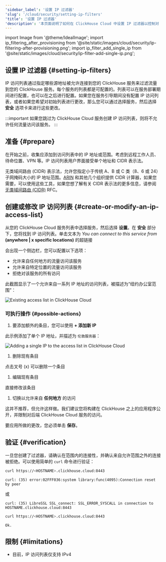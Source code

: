```yaml
---
'sidebar_label': '设置 IP 过滤器'
'slug': '/cloud/security/setting-ip-filters'
'title': '设置 IP 过滤器'
'description': '本页面说明了如何在 ClickHouse Cloud 中设置 IP 过滤器以控制对 ClickHouse 服务的访问。'
---
```


import Image from '@theme/IdealImage';
import ip_filtering_after_provisioning from '@site/static/images/cloud/security/ip-filtering-after-provisioning.png';
import ip_filter_add_single_ip from '@site/static/images/cloud/security/ip-filter-add-single-ip.png';

## 设置 IP 过滤器 {#setting-ip-filters}

IP 访问列表通过指定哪些源地址被允许连接到您的 ClickHouse 服务来过滤流量到您的 ClickHouse 服务。每个服务的列表都是可配置的。列表可以在服务部署期间进行配置，也可以在之后进行配置。如果您在服务引导期间没有配置 IP 访问列表，或者如果您希望对初始列表进行更改，那么您可以通过选择服务，然后选择 **安全** 选项卡来进行这些更改。

:::important
如果您跳过为 ClickHouse Cloud 服务创建 IP 访问列表，则将不允许任何流量访问该服务。
:::

## 准备 {#prepare}
在开始之前，收集应添加到访问列表中的 IP 地址或范围。考虑到远程工作人员、待命位置、VPN 等。IP 访问列表用户界面接受单个地址和 CIDR 表示法。

无类域间路由 (CIDR) 表示法，允许您指定小于传统 A、B 或 C 类（8、6 或 24）子网掩码大小的 IP 地址范围。[ARIN](https://account.arin.net/public/cidrCalculator) 和其他几个组织提供 CIDR 计算器，如果您需要，可以使用这些工具，如果您想了解有关 CIDR 表示法的更多信息，请参阅 [无类域间路由 (CIDR)](https://www.rfc-editor.org/rfc/rfc4632.html) RFC。

## 创建或修改 IP 访问列表 {#create-or-modify-an-ip-access-list}

从您的 ClickHouse Cloud 服务列表中选择服务，然后选择 **设置**。在 **安全** 部分下，您将找到 IP 访问列表。单击文本为 *You can connect to this service from* **(anywhere | x specific locations)** 的超链接

会出现一个侧边栏，您可以配置以下选项：

- 允许来自任何地方的流量访问该服务
- 允许来自特定位置的流量访问该服务
- 拒绝对该服务的所有访问

此截图显示了一个允许来自一系列 IP 地址的访问列表，被描述为“纽约办公室范围”：

<Image img={ip_filtering_after_provisioning} size="md" alt="Existing access list in ClickHouse Cloud" border/>

### 可执行操作 {#possible-actions}

1. 要添加额外的条目，您可以使用 **+ 添加新 IP**

  此示例添加了单个 IP 地址，并描述为 `伦敦服务器`：

<Image img={ip_filter_add_single_ip} size="md" alt="Adding a single IP to the access list in ClickHouse Cloud" border/>

1. 删除现有条目

  点击叉号 (x) 可以删除一个条目

1. 编辑现有条目

  直接修改该条目

1. 切换以允许来自 **任何地方** 的访问

  这并不推荐，但允许这样做。我们建议您将构建在 ClickHouse 之上的应用程序公开，并限制对后端 ClickHouse Cloud 服务的访问。

要应用所做的更改，您必须单击 **保存**。

## 验证 {#verification}

一旦您创建了过滤器，请确认在范围内的连接性，并确认来自允许范围之外的连接被拒绝。可以使用简单的 `curl` 命令进行验证：
```bash title="Attempt rejected from outside the allow list"
curl https://<HOSTNAME>.clickhouse.cloud:8443
```
```response
curl: (35) error:02FFF036:system library:func(4095):Connection reset by peer
```
或
```response
curl: (35) LibreSSL SSL_connect: SSL_ERROR_SYSCALL in connection to HOSTNAME.clickhouse.cloud:8443
```

```bash title="Attempt permitted from inside the allow list"
curl https://<HOSTNAME>.clickhouse.cloud:8443
```
```response
Ok.
```

## 限制 {#limitations}

- 目前，IP 访问列表仅支持 IPv4
